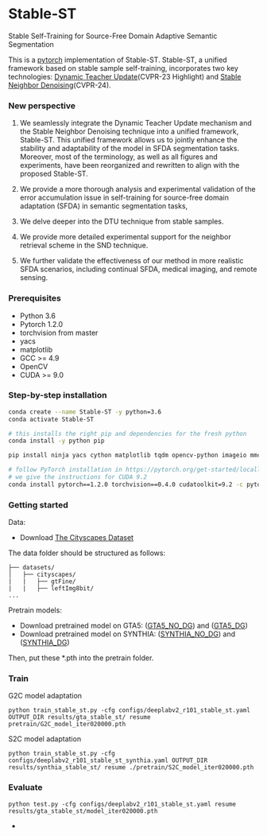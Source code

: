 # Stable-ST
Stable Self-Training for Source-Free Domain Adaptive Semantic Segmentation

This is a [pytorch](http://pytorch.org/) implementation of Stable-ST. 
Stable-ST, a unified framework based on stable sample self-training, incorporates two key technologies: [Dynamic Teacher Update](https://openaccess.thecvf.com/content/CVPR2023/html/Zhao_Towards_Better_Stability_and_Adaptability_Improve_Online_Self-Training_for_Model_CVPR_2023_paper.html)(CVPR-23 Highlight) and [Stable Neighbor Denoising](https://openaccess.thecvf.com/content/CVPR2024/papers/Zhao_Stable_Neighbor_Denoising_for_Source-free_Domain_Adaptive_Segmentation_CVPR_2024_paper.pdf)(CVPR-24). 

### New perspective
1. We seamlessly integrate the Dynamic Teacher Update mechanism and the Stable Neighbor Denoising technique into a unified framework, Stable-ST. This unified framework allows us to jointly enhance the stability and adaptability of the model in SFDA segmentation tasks.  Moreover, most of the terminology, as well as all figures and experiments, have been reorganized and rewritten to align with the proposed Stable-ST. 

2. We provide a more thorough analysis and experimental validation of the error accumulation issue in self-training for source-free domain adaptation (SFDA) in semantic segmentation tasks,

3. We delve deeper into the DTU technique from stable samples.

4. We provide more detailed experimental support for the neighbor retrieval scheme in the SND technique.

5. We further validate the effectiveness of our method in more realistic SFDA scenarios, including continual SFDA, medical imaging, and remote sensing.



### Prerequisites
- Python 3.6
- Pytorch 1.2.0
- torchvision from master
- yacs
- matplotlib
- GCC >= 4.9
- OpenCV
- CUDA >= 9.0

### Step-by-step installation

```bash
conda create --name Stable-ST -y python=3.6
conda activate Stable-ST

# this installs the right pip and dependencies for the fresh python
conda install -y python pip

pip install ninja yacs cython matplotlib tqdm opencv-python imageio mmcv

# follow PyTorch installation in https://pytorch.org/get-started/locally/
# we give the instructions for CUDA 9.2
conda install pytorch==1.2.0 torchvision==0.4.0 cudatoolkit=9.2 -c pytorch
```

### Getting started
Data:
- Download [The Cityscapes Dataset]( https://www.cityscapes-dataset.com/ )

The data folder should be structured as follows:
```
├── datasets/
│   ├── cityscapes/     
|   |   ├── gtFine/
|   |   ├── leftImg8bit/		
...
```
Pretrain models:
- Download pretrained model on GTA5: ([GTA5_NO_DG](https://drive.google.com/file/d/1C_SC1_Ne1r3iqKxjY17wKVHQLRaBq5hT/view?usp=drive_link)) and ([GTA5_DG](https://drive.google.com/file/d/1fZ1uAPxUxPaWQrjBwZ6qkwsY3n2odqYd/view?usp=drive_link)) 
- Download pretrained model on SYNTHIA: ([SYNTHIA_NO_DG](https://drive.google.com/file/d/1380-cAcVxIgyhKWHtf5IGkGbdQGZ7Gzb/view?usp=drive_link)) and ([SYNTHIA_DG](https://drive.google.com/file/d/1_EhjzkcVClC_cjnar6r_tnpU3ZMB8nXG/view?usp=drive_link)) 

Then, put these *.pth into the pretrain folder.

### Train
G2C model adaptation
```
python train_stable_st.py -cfg configs/deeplabv2_r101_stable_st.yaml OUTPUT_DIR results/gta_stable_st/ resume pretrain/G2C_model_iter020000.pth
```
S2C model adaptation

```
python train_stable_st.py -cfg configs/deeplabv2_r101_stable_st_synthia.yaml OUTPUT_DIR results/synthia_stable_st/ resume ./pretrain/S2C_model_iter020000.pth
```

### Evaluate
```
python test.py -cfg configs/deeplabv2_r101_stable_st.yaml resume results/gta_stable_st/model_iter020000.pth
```

- 
